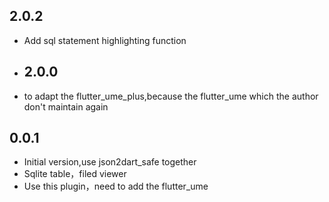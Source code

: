 ## 2.0.2

- Add sql statement highlighting function

- ## 2.0.0

- to adapt the flutter_ume_plus,because the flutter_ume which the author don't maintain again


## 0.0.1

- Initial version,use json2dart_safe together
- Sqlite table，filed viewer
- Use this plugin，need to add the flutter_ume